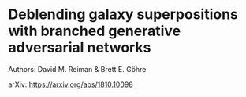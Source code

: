 # Deblending galaxy superpositions with branched generative adversarial networks

Authors: David M. Reiman & Brett E. Göhre

arXiv: https://arxiv.org/abs/1810.10098
